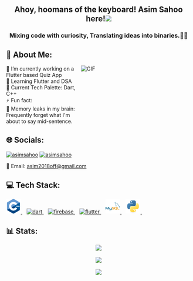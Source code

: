 <h2 align="center">Ahoy, hoomans of the keyboard! Asim Sahoo here!<img src="https://media.giphy.com/media/mGcNjsfWAjY5AEZNw6/giphy.gif" width="50"></h1>
<h3 align="center">Mixing code with curiosity, Translating ideas into binaries.🧑‍💻</h3>

## 💫 About Me:
<img align="right" alt="GIF" src="https://media.giphy.com/media/13HgwGsXF0aiGY/giphy.gif" width="300" height="155" />
🔭 I’m currently working on a Flutter based Quiz App <br>🌱 Learning Flutter and DSA<br>🌈 Current Tech Palette: Dart, C++<br>⚡ Fun fact:<br>🧠 Memory leaks in my brain: Frequently forget what I'm about to say mid-sentence.<br>

## 🌐 Socials:
<p align="left">
<a href="https://linkedin.com/in/asimsahoo" target="blank"><img align="center" src="https://raw.githubusercontent.com/rahuldkjain/github-profile-readme-generator/master/src/images/icons/Social/linked-in-alt.svg" alt="asimsahoo" height="30" width="40" /></a>
<a href="https://www.leetcode.com/asimsahoo" target="blank"><img align="center" src="https://raw.githubusercontent.com/rahuldkjain/github-profile-readme-generator/master/src/images/icons/Social/leet-code.svg" alt="asimsahoo" height="30" width="40" /></a>
</p>

📧 Email: [asim2018off@gmail.com](mailto:asim2018off@gmail.com)

## 💻 Tech Stack:
<p align="left"> 
<a href="https://www.w3schools.com/cpp/" target="_blank" rel="noreferrer"> <img src="https://raw.githubusercontent.com/devicons/devicon/master/icons/cplusplus/cplusplus-original.svg" alt="cplusplus" width="40" height="40"/> </a> &nbsp&nbsp
<a href="https://dart.dev" target="_blank" rel="noreferrer"> <img src="https://www.vectorlogo.zone/logos/dartlang/dartlang-icon.svg" alt="dart" width="40" height="40"/> </a> &nbsp&nbsp
<a href="https://firebase.google.com/" target="_blank" rel="noreferrer"> <img src="https://www.vectorlogo.zone/logos/firebase/firebase-icon.svg" alt="firebase" width="40" height="40"/> </a> &nbsp&nbsp
<a href="https://flutter.dev" target="_blank" rel="noreferrer"> <img src="https://www.vectorlogo.zone/logos/flutterio/flutterio-icon.svg" alt="flutter" width="40" height="40"/> </a> &nbsp&nbsp
<a href="https://www.mysql.com/" target="_blank" rel="noreferrer"> <img src="https://raw.githubusercontent.com/devicons/devicon/master/icons/mysql/mysql-original-wordmark.svg" alt="mysql" width="40" height="40"/> </a> &nbsp&nbsp
<a href="https://www.python.org" target="_blank" rel="noreferrer"> <img src="https://raw.githubusercontent.com/devicons/devicon/master/icons/python/python-original.svg" alt="python" width="40" height="40"/> </a> &nbsp&nbsp
</p>

## 📊 Stats:
<p align="center">
  <img src="https://github-readme-stats.vercel.app/api?username=asim-sahoo&theme=radical&hide_border=true&include_all_commits=true&count_private=false&show_icons=true&hide=contribs">
</p>

<p align="center">
  <img src="https://spotify-github-profile.vercel.app/api/view?uid=31hfdro7fqbohdv4kfwuttwytgvu&cover_image=false&theme=default&show_offline=false&background_color=121212&interchange=true&bar_color_cover=false">
</p>

<p align="center">
  <img src="https://capsule-render.vercel.app/api?type=waving&color=gradient&height=60&section=footer"/>
</p>
